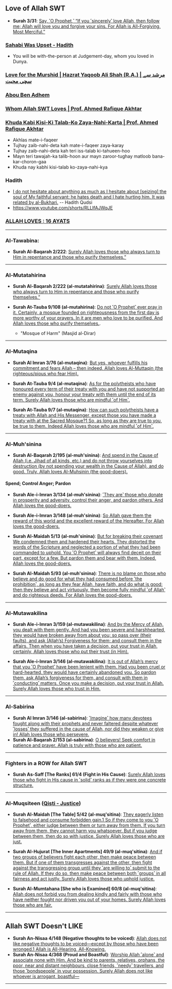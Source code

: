 ## Love of Allah SWT

* __Surah 3/31__: [Say, ˹O Prophet,˺ “If you ˹sincerely˺ love Allah, then follow me; Allah will love you and forgive your sins. For Allah is All-Forgiving, Most Merciful.”](https://quranwbw.com/3/31)

### [Sahabi Was Upset - Hadith](https://www.youtube.com/shorts/2ARfP9AiVLU)
* You will be with-the-person at Judgement-day, whom you loved in Dunya.

### [Love for the Murshid | Hazrat Yaqoob Ali Shah (R.A.) | مرشد سے سچی محبت](https://www.youtube.com/watch?v=sWFfHE8ZKQQ)

### [Abou Ben Adhem](https://www.poetryfoundation.org/poems/44433/abou-ben-adhem)

### [Whom Allah SWT Loves | Prof. Ahmed Rafique Akhtar](https://www.youtube.com/shorts/tFp0Tx95tyE)

### [Khuda Kabi Kisi-Ki Talab-Ko Zaya-Nahi-Karta | Prof. Ahmed Rafique Akhtar](https://www.youtube.com/shorts/VyaGXuP8azc)
* Akhlas mate-i-faqeer
* Tujhay zaib-nahi-deta kah mate-i-faqeer zaya-karay
* Tujhay zaib-nahi-deta kah teri iss-talab ki-tahueen-hoo
* Mayn teri tawajah-ka talib-hoon aur mayn zaroor-tughay matloob bana-kar-choron-gaa
* Khuda nay kabhi kisi-talab ko-zaya-nahi-kya

### Hadith
* [I do not hesitate about anything as much as I hesitate about [seizing] the soul of My faithful servant: he hates death and I hate hurting him. It was related by al-Bukhari.](https://sunnah.com/qudsi40:25) -- Hadith Qudsi
* https://www.youtube.com/shorts/RLLIfAJWqJE

### [ALLAH LOVES : 16 AYATS](https://quranawareness.wordpress.com/allah-loves-16-ayats/)

***

### Al-Tawabina:
 * __Surah Al-Baqarah 2/222__: [Surely Allah loves those who always turn to Him in repentance and those who purify themselves.”](https://quranwbw.com/2/222)

***

### Al-Mutatahirina
* __Surah Al-Baqarah 2/222 (al-mutatahirina)__: [Surely Allah loves those who always turn to Him in repentance and those who purify themselves.”](https://quranwbw.com/2/222)

*  __Surah At-Tauba 9/108 (al-mutahirina)__: [Do not ˹O Prophet˺ ever pray in it. Certainly, a mosque founded on righteousness from the first day is more worthy of your prayers. In it are men who love to be purified. And Allah loves those who purify themselves.](https://quranwbw.com/9/108).
    * "Mosque of Harm" (Masjid al-Dirar)

**** 

### Al-Mutaqina
* __Surah Al Imran 3/76 (al-mutaqina)__: [But yes, whoever fulfills his commitment and fears Allah – then indeed, Allah loves Al-Muttaqin (the righteous/pious who fear Him).](https://quranwbw.com/3/76)

* __Surah At-Tauba 9/4 (al-mutaqina)__: [As for the polytheists who have honoured every term of their treaty with you and have not supported an enemy against you, honour your treaty with them until the end of its term. Surely Allah loves those who are mindful ˹of Him˺.](https://quranwbw.com/9/4)

* __Surah At-Tauba 9/7 (al-mutaqina)__: [How can such polytheists have a treaty with Allah and His Messenger, except those you have made a treaty with at the Sacred Mosque?1 So, as long as they are true to you, be true to them. Indeed Allah loves those who are mindful ˹of Him˺.](https://quranwbw.com/9/7)

***

### Al-Muh'sinina
* __Surah Al-Baqarah 2/195 (al-muh'sinina)__: [And spend in the Cause of Allah (i.e. Jihad of all kinds, etc.) and do not throw yourselves into destruction (by not spending your wealth in the Cause of Allah), and do good. Truly, Allah loves Al-Muhsinin (the good-doers).](https://quranwbw.com/2/195)

#### Spend; Control Anger; Pardon
* __Surah Ale-i-Imran 3/134 (al-muh'sinina)__: [˹They are˺ those who donate in prosperity and adversity, control their anger, and pardon others. And Allah loves the good-doers.](https://quranwbw.com/3/134)

* __Surah Ale-i-Imran 3/148 (al-muh'sinina)__: [So Allah gave them the reward of this world and the excellent reward of the Hereafter. For Allah loves the good-doers.](https://quranwbw.com/3/148)

* __Surah Al-Maidah 5/13 (al-muh'sinina)__: [But for breaking their covenant We condemned them and hardened their hearts. They distorted the words of the Scripture and neglected a portion of what they had been commanded to uphold. You ˹O Prophet˺ will always find deceit on their part, except for a few. But pardon them and bear with them. Indeed, Allah loves the good-doers.](https://quranwbw.com/5/13)

* __Surah Al-Maidah 5/93 (al-muh'sinina)__: [There is no blame on those who believe and do good for what they had consumed before ˹the prohibition˺, as long as they fear Allah, have faith, and do what is good; then they believe and act virtuously, then become fully mindful ˹of Allah˺ and do righteous deeds. For Allah loves the good-doers.](https://quranwbw.com/5/93)

***

### Al-Mutawakilina
* __Surah Ale-i-Imran 3/159 (al-mutawakilina)__: [And by the Mercy of Allah, you dealt with them gently. And had you been severe and harsh­hearted, they would have broken away from about you; so pass over (their faults), and ask (Allah’s) Forgiveness for them; and consult them in the affairs. Then when you have taken a decision, put your trust in Allah, certainly, Allah loves those who put their trust (in Him).](https://quranwbw.com/3/159)

* __Surah Ale-i-Imran 3/146 (al-mutawakilina)__: [It is out of Allah’s mercy that you ˹O Prophet˺ have been lenient with them. Had you been cruel or hard-hearted, they would have certainly abandoned you. So pardon them, ask Allah’s forgiveness for them, and consult with them in ˹conducting˺ matters. Once you make a decision, put your trust in Allah. Surely Allah loves those who trust in Him.](https://quran.com/3/146)

*** 

### Al-Sabirina
* __Surah Al Imran 3/146 (al-sabirina)__: [˹Imagine˺ how many devotees fought along with their prophets and never faltered despite whatever ˹losses˺ they suffered in the cause of Allah, nor did they weaken or give in! Allah loves those who persevere.](https://quranwbw.com/3/146)
* __Surah Al-Baqarah 2/153 (al-sabirina)__: [O believers! Seek comfort in patience and prayer. Allah is truly with those who are patient.](https://quranwbw.com/2/153)

***

### Fighters in a ROW for Allah SWT
* __Surah As-Saff [The Ranks] 61/4 (Fight in His Cause)__: [Surely Allah loves those who fight in His cause in ˹solid˺ ranks as if they were one concrete structure.](https://quranwbw.com/61/4)

***

### Al-Muqsiteen ([Qisti - Justice](https://quranwbw.com/55))
* __Surah Al-Maidah [The Table] 5/42 (al-muq'sitina)__: [They eagerly listen to falsehood and consume forbidden gain.1 So if they come to you ˹O Prophet˺, either judge between them or turn away from them. If you turn away from them, they cannot harm you whatsoever. But if you judge between them, then do so with justice. Surely Allah loves those who are just.](https://quranwbw.com/5/42)

* __Surah Al-Hujurat [The Inner Apartments] 49/9 (al-muq'sitina)__: [And if two groups of believers fight each other, then make peace between them. But if one of them transgresses against the other, then fight against the transgressing group until they ˹are willing to˺ submit to the rule of Allah. If they do so, then make peace between both ˹groups˺ in all fairness and act justly. Surely Allah loves those who uphold justice.](https://quranwbw.com/49/9)

* __Surah Al-Mumtahana [She who is Examined] 60/8 (al-muq'sitina)__: [Allah does not forbid you from dealing kindly and fairly with those who have neither fought nor driven you out of your homes. Surely Allah loves those who are fair.](https://quranwbw.com/60/8)

***

## Allah SWT Doesn't LIKE

* __Surah An-Nisaa 4/148 (Negative thoughts to be voiced)__: [Allah does not like negative thoughts to be voiced—except by those who have been wronged.1 Allah is All-Hearing, All-Knowing.](https://quranwbw.com/4/148)
* __Surah An-Nisaa 4/368 (Proud and Boastful)__: [Worship Allah ˹alone˺ and associate none with Him. And be kind to parents, relatives, orphans, the poor, near and distant neighbours, close friends, ˹needy˺ travellers, and those ˹bondspeople˺ in your possession. Surely Allah does not like whoever is arrogant, boastful—](https://quranwbw.com/4/36)

***
